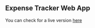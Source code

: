 ## Expense Tracker Web App

You can check for a live version [here](https://expense-tracker-jr.herokuapp.com/)

